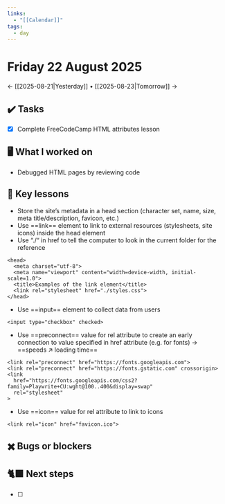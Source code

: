 ```yaml
---
links:
  - "[[Calendar]]"
tags:
  - day
---
```

# Friday 22 August 2025

← [[2025-08-21|Yesterday]] • [[2025-08-23|Tomorrow]] →

## ✔️ Tasks

- [x] Complete FreeCodeCamp HTML attributes lesson

## 🖥️ What I worked on

- Debugged HTML pages by reviewing code

## 📓 Key lessons

- Store the site’s metadata in a head section (character set, name, size, meta title/description, favicon, etc.)
- Use ==link== element to link to external resources (stylesheets, site icons) inside the head element
- Use “./“ in href to tell the computer to look in the current folder for the reference
```
<head>
  <meta charset="utf-8">
  <meta name="viewport" content="width=device-width, initial-scale=1.0">
  <title>Examples of the link element</title>
  <link rel="stylesheet" href="./styles.css">
</head>
```
- Use ==input== element to collect data from users
```
<input type="checkbox" checked>
```
- Use ==preconnect== value for rel attribute to create an early connection to value specified in href attribute (e.g. for fonts) → ==speeds ↗ loading time==
```
<link rel="preconnect" href="https://fonts.googleapis.com">
<link rel="preconnect" href="https://fonts.gstatic.com" crossorigin>
<link
  href="https://fonts.googleapis.com/css2?family=Playwrite+CU:wght@100..400&display=swap"
  rel="stylesheet"
>
```
- Use ==icon== value for rel attribute to link to icons
```
<link rel="icon" href="favicon.ico">
```

## ✖️ Bugs or blockers



## 🐈‍⬛ Next steps

- [ ] 